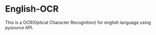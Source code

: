 # English-OCR

This is a OCR(Optical Character Recognition) for english language using pysource API.
